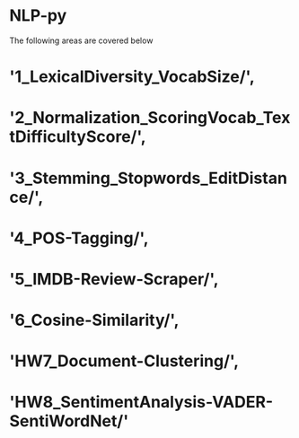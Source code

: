 # NLP-py

The following areas are covered below
# '1_LexicalDiversity_VocabSize/',
# '2_Normalization_ScoringVocab_TextDifficultyScore/',
# '3_Stemming_Stopwords_EditDistance/',
# '4_POS-Tagging/',
# '5_IMDB-Review-Scraper/',
# '6_Cosine-Similarity/',
# 'HW7_Document-Clustering/',
# 'HW8_SentimentAnalysis-VADER-SentiWordNet/'

